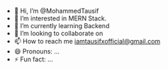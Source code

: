 - 👋 Hi, I’m @MohammedTausif
- 👀 I’m interested in MERN Stack.
- 🌱 I’m currently learning Backend
- 💞️ I’m looking to collaborate on 
- 📫 How to reach me iamtausifxofficial@gmail.com
- 😄 Pronouns: ...
- ⚡ Fun fact: ...

<!---
MohammedTausif/MohammedTausif is a ✨ special ✨ repository because its `README.md` (this file) appears on your GitHub profile.
You can click the Preview link to take a look at your changes.
--->
